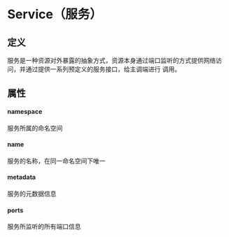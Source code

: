 # Service（服务）

## 定义

服务是一种资源对外暴露的抽象方式，资源本身通过端口监听的方式提供网络访问，并通过提供一系列预定义的服务接口，给主调端进行
调用。

## 属性

#### namespace 

服务所属的命名空间

#### name      

服务的名称，在同一命名空间下唯一

#### metadata  

服务的元数据信息

#### ports     

服务所监听的所有端口信息
